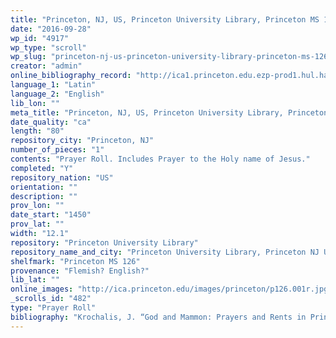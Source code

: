 ```yaml
---
title: "Princeton, NJ, US, Princeton University Library, Princeton MS 126"
date: "2016-09-28"
wp_id: "4917"
wp_type: "scroll"
wp_slug: "princeton-nj-us-princeton-university-library-princeton-ms-126"
creator: "admin"
online_bibliography_record: "http://ica1.princeton.edu.ezp-prod1.hul.harvard.edu/F/D9EP8A8MJL4K9DSF9Q8RBFR9RTU3N56A82GNNF9KQG7AH72NB7-06873?func=full-set-set&set_number=001878&set_entry=000026&format=999"
language_1: "Latin"
language_2: "English"
lib_lon: ""
meta_title: "Princeton, NJ, US, Princeton University Library, Princeton MS 126"
date_quality: "ca"
length: "80"
repository_city: "Princeton, NJ"
number_of_pieces: "1"
contents: "Prayer Roll. Includes Prayer to the Holy name of Jesus."
completed: "Y"
repository_nation: "US"
orientation: ""
description: ""
prov_lon: ""
date_start: "1450"
prov_lat: ""
width: "12.1"
repository: "Princeton University Library"
repository_name_and_city: "Princeton University Library, Princeton NJ US"
shelfmark: "Princeton MS 126"
provenance: "Flemish? English?"
lib_lat: ""
online_images: "http://ica.princeton.edu/images/princeton/p126.001r.jpg"
_scrolls_id: "482"
type: "Prayer Roll"
bibliography: "Krochalis, J. “God and Mammon: Prayers and Rents in Princeton MS. 126.” The Princeton University Library Chronicle 44 (1983): 209–21."
---
```



